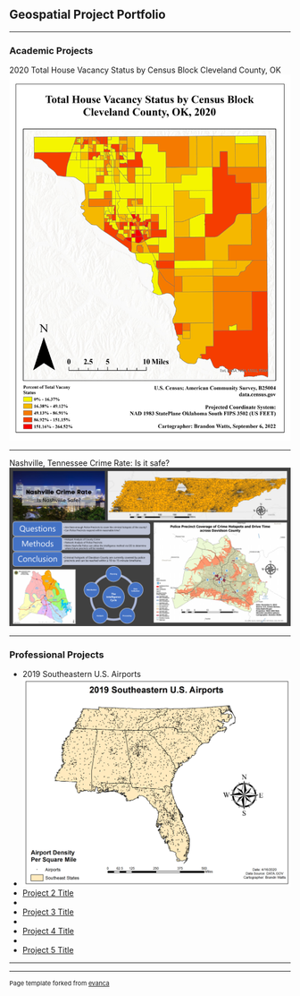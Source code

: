 ## Geospatial Project Portfolio

---

### Academic Projects 

2020 Total House Vacancy Status by Census Block Cleveland County, OK
<img src="images/VacancyStatus.pdf"/>

---
Nashville, Tennessee Crime Rate: Is it safe?
<img src="images/NashvilleCrime.pdf"/>

---

### Professional Projects

- 2019 Southeastern U.S. Airports
- <img src="images/Map1.png"/>
- [Project 2 Title](http://example.com/)
- 
- [Project 3 Title](http://example.com/)
- 
- [Project 4 Title](http://example.com/)
- 
- [Project 5 Title](http://example.com/)

---




---
<p style="font-size:11px">Page template forked from <a href="https://github.com/evanca/quick-portfolio">evanca</a></p>
<!-- Remove above link if you don't want to attibute -->
